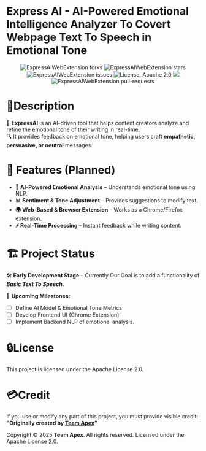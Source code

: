 # Express AI - AI-Powered Emotional Intelligence Analyzer To Covert Webpage Text To Speech in Emotional Tone

<p align="center">
    <img src="https://img.shields.io/github/forks/teamapexofficial/ExpressAIWebExtension?style=flat-square" alt="ExpressAIWebExtension forks"/>
    <img src="https://img.shields.io/github/stars/teamapexofficial/ExpressAIWebExtension?style=flat-square" alt="ExpressAIWebExtension stars"/>
    <img src="https://img.shields.io/github/issues/teamapexofficial/ExpressAIWebExtension?style=flat-square" alt="ExpressAIWebExtension issues"/>
    <img src="https://img.shields.io/github/issues-pr/teamapexofficial/ExpressAIWebExtension?style=flat-square" alt="License: Apache 2.0"/>
    <img src="https://visitor-badge.laobi.icu/badge?page_id=expressaiwebextension" id="counter">
    <img src="https://img.shields.io/badge/License-Apache_2.0-blue.svg" alt="ExpressAIWebExtension pull-requests"/>
</p>

# 📜Description

🚀 **ExpressAI** is an AI-driven tool that helps content creators analyze and refine the emotional tone of their writing in real-time.  
🔍 It provides feedback on emotional tone, helping users craft **empathetic, persuasive, or neutral** messages.

# 📌 Features (Planned)

-   **🧠 AI-Powered Emotional Analysis** – Understands emotional tone using NLP.
-   **📊 Sentiment & Tone Adjustment** – Provides suggestions to modify text.
-   **🌍 Web-Based & Browser Extension** – Works as a Chrome/Firefox extension.
-   **⚡ Real-Time Processing** – Instant feedback while writing content.

# 🏗️ Project Status

🛠️ **Early Development Stage** – Currently Our Goal is to add a functionality of **_Basic Text To Speech._**

🚀 **Upcoming Milestones:**

-   [ ] Define AI Model & Emotional Tone Metrics
-   [ ] Develop Frontend UI (Chrome Extension)
-   [ ] Implement Backend NLP of emotional analysis.

# 🔒License

This project is licensed under the Apache License 2.0.

# 💳Credit

If you use or modify any part of this project, you must provide visible credit:
**"Originally created by [Team Apex](https://github.com/teamapexofficial)"**

Copyright © 2025 **Team Apex**. All rights reserved.
Licensed under the Apache License 2.0.
